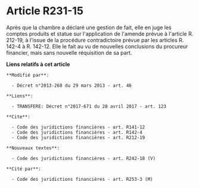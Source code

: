 # Article R231-15

Après que la chambre a déclaré une gestion de fait, elle en juge les comptes produits et statue sur l'application de l'amende
prévue à l'article R. 212-19, à l'issue de la procédure contradictoire prévue par les articles R. 142-4 à R. 142-12. Elle le
fait au vu de nouvelles conclusions du procureur financier, mais sans nouvelle réquisition de sa part.

**Liens relatifs à cet article**

	**Modifié par**:

	  - Décret n°2013-268 du 29 mars 2013 - art. 46

	**Liens**:

	  - TRANSFERE: Décret n°2017-671 du 28 avril 2017 - art. 123

	**Cite**:

	  - Code des juridictions financières - art. R141-12
	  - Code des juridictions financières - art. R142-4
	  - Code des juridictions financières - art. R212-19

	**Nouveaux textes**:

	  - Code des juridictions financières - art. R242-18 (V)

	**Cité par**:

	  - Code des juridictions financières - art. R253-3 (M)
